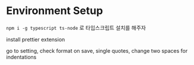 # Environment Setup

`npm i -g typescript ts-node` 로 타입스크립트 설치를 해주자

install prettier extension

go to setting, check format on save, single quotes, change two spaces for indentations

